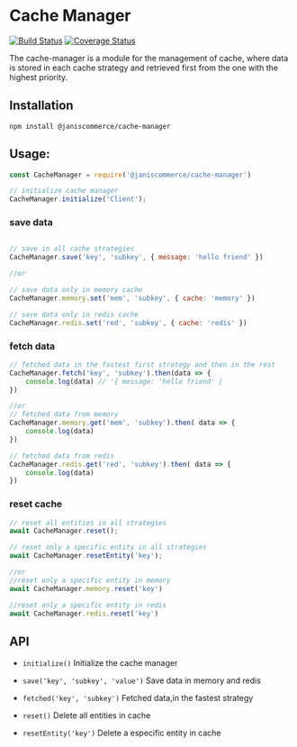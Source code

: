 # Cache Manager

[![Build Status](https://travis-ci.org/janis-commerce/cache-manager.svg?branch=JCN-52-memory-manager)](https://travis-ci.org/janis-commerce/cache-manager)
[![Coverage Status](https://coveralls.io/repos/github/janis-commerce/cache-manager/badge.svg?branch=JCN-52-memory-manager)](https://coveralls.io/github/janis-commerce/cache-manager?branch=JCN-52-memory-manager)


The cache-manager is a module for the management of cache, where data is stored in each cache strategy and retrieved first from the one with the highest priority. 

## Installation

```
npm install @janiscommerce/cache-manager
```

## Usage:
```js
const CacheManager = require('@janiscommerce/cache-manager')

// initialize cache manager
CacheManager.initialize('Client');
```

### save data

```js

// save in all cache strategies
CacheManager.save('key', 'subkey', { message: 'hello friend' })

//or

// save data only in memory cache
CacheManager.memory.set('mem', 'subkey', { cache: 'memory' })

// save data only in redis cache
CacheManager.redis.set('red', 'subkey', { cache: 'redis' })


```
### fetch data
```js
// fetched data in the fastest first strategy and then in the rest
CacheManager.fetch('key', 'subkey').then(data => {
    console.log(data) // '{ message: 'hello friend' }
})

//or
// fetched data from memory
CacheManager.memory.get('mem', 'subkey').then( data => {
    console.log(data)
})

// fetched data from redis
CacheManager.redis.get('red', 'subkey').then( data => {
    console.log(data)
})
```

### reset cache
```js
// reset all entities in all strategies
await CacheManager.reset();

// reset only a specific entity in all strategies
await CacheManager.resetEntity('key');

//or
//reset only a specific entity in memory
await CacheManager.memory.reset('key')

//reset only a specific entity in redis
await CacheManager.redis.reset('key')

```
## API

- `initialize()`
Initialize the cache manager

- `save('key', 'subkey', 'value')`
Save data in memory and redis
- `fetched('key', 'subkey')`
Fetched data,in the fastest strategy
- `reset()`
Delete all entities in cache
- `resetEntity('key')`
Delete a especific entity in cache



